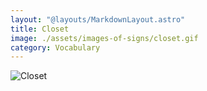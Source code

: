 ```yaml
---
layout: "@layouts/MarkdownLayout.astro"
title: Closet
image: ./assets/images-of-signs/closet.gif
category: Vocabulary
---
```


![Closet](@signs/closet.gif)
